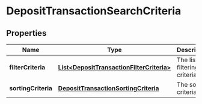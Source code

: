 
# DepositTransactionSearchCriteria

## Properties
Name | Type | Description | Notes
------------ | ------------- | ------------- | -------------
**filterCriteria** | [**List&lt;DepositTransactionFilterCriteria&gt;**](DepositTransactionFilterCriteria.md) | The list of filtering criteria |  [optional]
**sortingCriteria** | [**DepositTransactionSortingCriteria**](DepositTransactionSortingCriteria.md) | The sorting criteria |  [optional]




